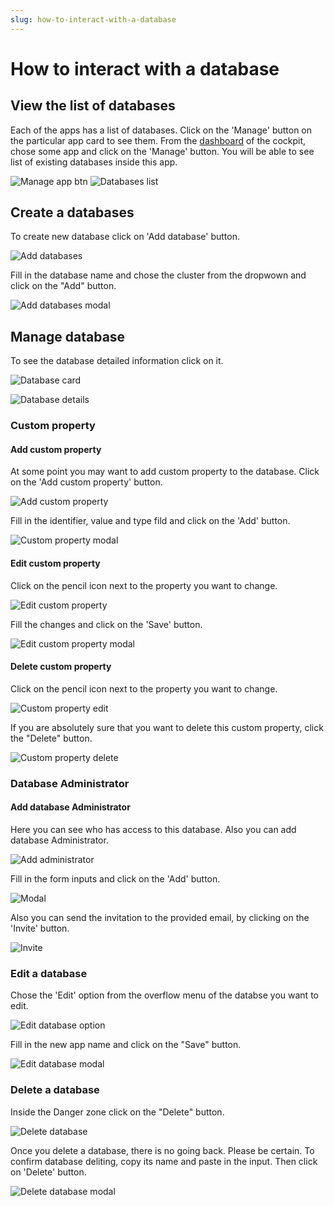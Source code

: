 ```yaml
---
slug: how-to-interact-with-a-database
---
```


# How to interact with a database

## View the list of databases

Each of the apps has a list of databases. Click on the 'Manage' button on the particular app card to see them.
From the [dashboard](https://cockpit.icure.cloud/dashboard) of the cockpit, chose some app and click on the 'Manage' button. You will be able to see list of existing databases inside this app.

![Manage app btn](./img/database-interactions/manage-app-btn.png)
![Databases list](./img/database-interactions/databases-list.png)

## Create a databases

To create new database click on 'Add database' button.

![Add databases](./img/database-interactions/add-databases.png)

Fill in the database name and chose the cluster from the dropwown and click on the "Add" button.

![Add databases modal](./img/database-interactions/add-databases-modal.png)

## Manage database

To see the database detailed information click on it.

![Database card](./img/database-interactions/database-card.png)

![Database details](./img/database-interactions/database-details.png)

### Custom property

#### Add custom property

At some point you may want to add custom property to the database.
Click on the 'Add custom property' button.

![Add custom property](./img/database-interactions/custom-property/add-custom-property.png)

Fill in the identifier, value and type fild and click on the 'Add' button.

![Custom property modal](./img/database-interactions/custom-property/custom-property-modal.png)

#### Edit custom property

Click on the pencil icon next to the property you want to change.

![Edit custom property](./img/database-interactions/custom-property/edit-custom-property.png)

Fill the changes and click on the 'Save' button.

![Edit custom property modal](./img/database-interactions/custom-property/edit-custom-property-modal.png)

#### Delete custom property

Click on the pencil icon next to the property you want to change.

![Custom property edit](./img/database-interactions/custom-property/edit-custom-property.png)

If you are absolutely sure that you want to delete this custom property, click the "Delete" button.

![Custom property delete](./img/database-interactions/custom-property/delete-custom-property-modal.png)

### Database Administrator

#### Add database Administrator

Here you can see who has access to this database. Also you can add database Administrator.

![Add administrator](./img/database-interactions/database-administrator/add-administrator.png)

Fill in the form inputs and click on the 'Add' button.

![Modal](./img/database-interactions/database-administrator/modal.png)

Also you can send the invitation to the provided email, by clicking on the 'Invite' button.

![Invite](./img/database-interactions/database-administrator/invite.png)

<!-- This fuctional currently doesn't works on the site -->

<!--  #### Edit database Administrator

Click on the card of the administrator you want to edit.

![Database administrator edit](./img/database-interactions/database-administrator-edit.png)

Make changes and click on the 'Save' button.

![Database administrator add](./img/database-interactions/database-administrator-add.png) -->

### Edit a database

Chose the 'Edit' option from the overflow menu of the databse you want to edit.

![Edit database option](./img/database-interactions/edit-database-option.png)

Fill in the new app name and click on the "Save" button.

![Edit database modal](./img/database-interactions/edit-database-modal.png)

### Delete a database

Inside the Danger zone click on the "Delete" button.

![Delete database](./img/database-interactions/delete-database.png)

Once you delete a database, there is no going back. Please be certain.
To confirm database deliting, copy its name and paste in the input. Then click on 'Delete' button.

![Delete database modal](./img/database-interactions/delete-database-modal.png)
